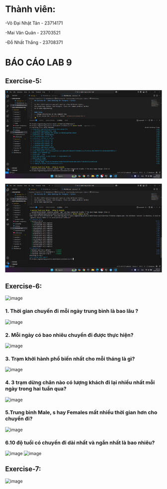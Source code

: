 # Thành viên:

-Võ Đại Nhật Tân - 23714171

-Mai Văn Quân - 23703521

-Đỗ Nhất Thắng - 23708371

# BÁO CÁO LAB 9


## Exercise-5:

![alt text](images/E5dockerbuild.jpg)

![alt text](images/E5dockerup.jpg)

## Exercise-6:
![image](https://github.com/user-attachments/assets/de2ffc4f-80c6-4fed-916d-46191ffa51cf)
### 1. Thời gian chuyến đi mỗi ngày trung bình là bao lâu ?
![image](https://github.com/user-attachments/assets/a583a806-e8e3-49d5-875c-8b39e2b5f53c)
### 2. Mỗi ngày có bao nhiêu chuyến đi được thực hiện?
![image](https://github.com/user-attachments/assets/f2ed0fd2-a454-4da0-bb5c-d62ae35e995f)
### 3. Trạm khởi hành phổ biến nhất cho mỗi tháng là gì?
![image](https://github.com/user-attachments/assets/54945957-05ef-4bfb-b299-7e2747d0fbe1)
### 4. 3 trạm dừng chân nào có lượng khách đi lại nhiều nhất mỗi ngày trong hai tuần qua?
![image](https://github.com/user-attachments/assets/d2bdd337-4c0c-41a2-9814-439f65070c54)
### 5.Trung bình Male, s hay Females mất nhiều thời gian hơn cho chuyến đi?
![image](https://github.com/user-attachments/assets/10d85875-0df8-458c-a924-5e5231558733)
### 6.10 độ tuổi có chuyến đi dài nhất và ngắn nhất là bao nhiêu?
![image](https://github.com/user-attachments/assets/9ddd4eed-ad99-49a1-9bd9-3a18db7734ae)
![image](https://github.com/user-attachments/assets/e63b4d3f-0bdb-4a8c-b4f5-f4f5193b7b35)

## Exercise-7:
![image](https://github.com/user-attachments/assets/f957d924-d736-4d9d-ab90-7904bc00e6ff)
